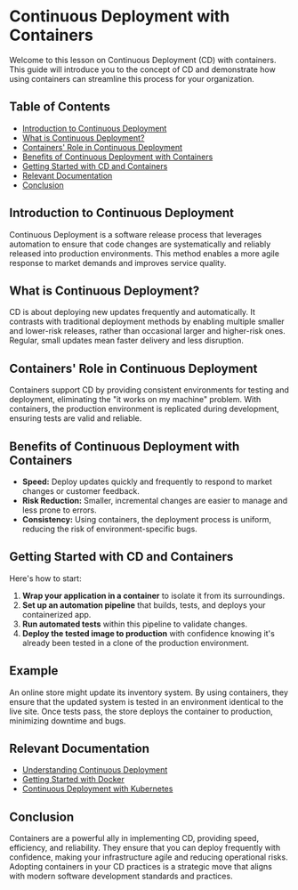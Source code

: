 # Continuous Deployment with Containers

Welcome to this lesson on Continuous Deployment (CD) with containers. This guide will introduce you to the concept of CD and demonstrate how using containers can streamline this process for your organization.

## Table of Contents

- [Introduction to Continuous Deployment](#introduction-to-continuous-deployment)
- [What is Continuous Deployment?](#what-is-continuous-deployment)
- [Containers' Role in Continuous Deployment](#containers-role-in-continuous-deployment)
- [Benefits of Continuous Deployment with Containers](#benefits-of-continuous-deployment-with-containers)
- [Getting Started with CD and Containers](#getting-started-with-cd-and-containers)
- [Relevant Documentation](#relevant-documentation)
- [Conclusion](#conclusion)

## Introduction to Continuous Deployment

Continuous Deployment is a software release process that leverages automation to ensure that code changes are systematically and reliably released into production environments. This method enables a more agile response to market demands and improves service quality.

## What is Continuous Deployment?

CD is about deploying new updates frequently and automatically. It contrasts with traditional deployment methods by enabling multiple smaller and lower-risk releases, rather than occasional larger and higher-risk ones. Regular, small updates mean faster delivery and less disruption.

## Containers' Role in Continuous Deployment

Containers support CD by providing consistent environments for testing and deployment, eliminating the "it works on my machine" problem. With containers, the production environment is replicated during development, ensuring tests are valid and reliable.

## Benefits of Continuous Deployment with Containers

- **Speed:** Deploy updates quickly and frequently to respond to market changes or customer feedback.
- **Risk Reduction:** Smaller, incremental changes are easier to manage and less prone to errors.
- **Consistency:** Using containers, the deployment process is uniform, reducing the risk of environment-specific bugs.

## Getting Started with CD and Containers

Here's how to start:
1. **Wrap your application in a container** to isolate it from its surroundings.
2. **Set up an automation pipeline** that builds, tests, and deploys your containerized app.
3. **Run automated tests** within this pipeline to validate changes.
4. **Deploy the tested image to production** with confidence knowing it's already been tested in a clone of the production environment.

## Example

An online store might update its inventory system. By using containers, they ensure that the updated system is tested in an environment identical to the live site. Once tests pass, the store deploys the container to production, minimizing downtime and bugs.

## Relevant Documentation

- [Understanding Continuous Deployment](https://www.atlassian.com/continuous-delivery/continuous-deployment)
- [Getting Started with Docker](https://docs.docker.com/get-started/)
- [Continuous Deployment with Kubernetes](https://kubernetes.io/docs/concepts/workloads/controllers/deployment/)

## Conclusion

Containers are a powerful ally in implementing CD, providing speed, efficiency, and reliability. They ensure that you can deploy frequently with confidence, making your infrastructure agile and reducing operational risks. Adopting containers in your CD practices is a strategic move that aligns with modern software development standards and practices.

